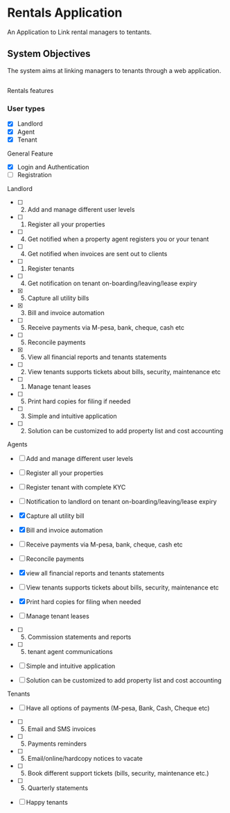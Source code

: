 # Rentals Application 

An Application to Link rental managers to tentants. 

##  System Objectives
The system aims at linking managers to tenants through a web application.

##
Rentals features
### User types
- [x] Landlord
- [x] Agent
- [x] Tenant

General Feature 
- [x] Login and Authentication 
- [ ] Registration 

Landlord
- [ ] 2. Add and manage different user levels
- [ ] 1. Register all your properties
- [ ] 4. Get notified when a property agent registers you or your tenant
- [ ] 4. Get notified when invoices are sent out to clients
- [ ] 1. Register tenants
- [ ] 4. Get notification on tenant on-boarding/leaving/lease expiry
- [x] 5. Capture all utility bills
- [x] 3. Bill and invoice automation
- [ ] 5. Receive payments via M-pesa, bank, cheque, cash etc
- [ ] 5. Reconcile payments
- [x] 5. View all financial reports and tenants statements
- [ ] 2. View tenants supports tickets about bills, security, maintenance etc
- [ ] 1. Manage tenant leases
- [ ] 5. Print hard copies for filing if needed
- [ ] 3. Simple and intuitive application
- [ ] 2. Solution can be customized to add property list and cost accounting

Agents 
- [ ] Add and manage different user levels
- [ ] Register all your properties
- [ ] Register tenant with complete KYC
- [ ] Notification to landlord on tenant on-boarding/leaving/lease expiry
- [x] Capture all utility bill
- [x] Bill and invoice automation
- [ ] Receive payments via M-pesa, bank, cheque, cash etc
- [ ] Reconcile payments
- [x] view all financial reports and tenants statements
- [ ] View tenants supports tickets about bills, security, maintenance etc
- [x] Print hard copies for filing when needed
- [ ] Manage tenant leases
- [ ] 5. Commission statements and reports
- [ ] 5. tenant agent communications 
- [ ] Simple and intuitive application
- [ ] Solution can be customized to add property list and cost accounting


Tenants
- [ ] Have all options of payments (M-pesa, Bank, Cash, Cheque etc)
- [ ] 5. Email and SMS invoices
- [ ] 5. Payments reminders
- [ ] 5. Email/online/hardcopy notices to vacate
- [ ] 5. Book different support tickets (bills, security, maintenance etc.)
- [ ] 5. Quarterly statements
- [ ] Happy tenants


